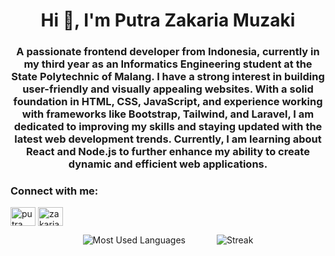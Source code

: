 <h1 align="center">Hi 👋, I'm Putra Zakaria Muzaki</h1>
<h3 align="center">A passionate frontend developer from Indonesia, currently in my third year as an Informatics Engineering student at the State Polytechnic of Malang. I have a strong interest in building user-friendly and visually appealing websites. With a solid foundation in HTML, CSS, JavaScript, and experience working with frameworks like Bootstrap, Tailwind, and Laravel, I am dedicated to improving my skills and staying updated with the latest web development trends. Currently, I am learning about React and Node.js to further enhance my ability to create dynamic and efficient web applications.</h3>

<h3 align="left">Connect with me:</h3>
<p align="left">
<a href="https://linkedin.com/in/putra zakaria muzaki" target="blank"><img align="center" src="https://raw.githubusercontent.com/rahuldkjain/github-profile-readme-generator/master/src/images/icons/Social/linked-in-alt.svg" alt="putra zakaria muzaki" height="30" width="40" /></a>
<a href="https://instagram.com/zakaria.muzaki" target="blank"><img align="center" src="https://raw.githubusercontent.com/rahuldkjain/github-profile-readme-generator/master/src/images/icons/Social/instagram.svg" alt="zakaria.muzaki" height="30" width="40" /></a>
</p>

<div style="display: flex; justify-content: center; align="center";>
    <img src="https://github-readme-stats.vercel.app/api/top-langs/?username=wsfuller&hide=php&title_color=ffffff&text_color=c9cacc&icon_color=4AB197&bg_color=1A2B34" alt="Most Used Languages" style="margin-right: 50px;" />
    <img src="https://github-readme-streak-stats.herokuapp.com/?user=putrazakaria&" alt="Streak" />
</div>
<!-- <p>&nbsp;<img align="center" src="https://github-readme-stats.vercel.app/api?username=putrazakaria&show_icons=true&locale=en" alt="putrazakaria" /></p> -->



